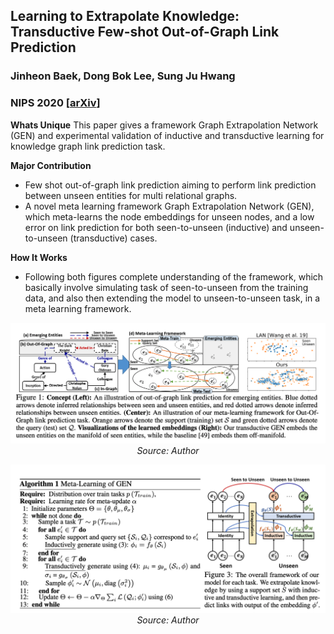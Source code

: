 ## Learning to Extrapolate Knowledge: Transductive Few-shot Out-of-Graph Link Prediction
### Jinheon Baek, Dong Bok Lee, Sung Ju Hwang
### NIPS 2020 [[arXiv](https://arxiv.org/pdf/2006.06648.pdf)]

**Whats Unique**
This paper gives a framework Graph Extrapolation Network (GEN)  and experimental validation of inductive and transductive learning for knowledge graph link prediction task.

**Major Contribution**
* Few shot out-of-graph link prediction aiming to perform link prediction between unseen entities for multi relational graphs.
* A novel meta learning framework Graph Extrapolation Network (GEN), which meta-learns the node embeddings for unseen nodes, and a low error on link prediction for both seen-to-unseen (inductive) and unseen-to-unseen (transductive) cases.

**How It Works**

* Following both figures complete understanding of the framework, which basically involve simulating task of seen-to-unseen from the training data, and also then extending the model to unseen-to-unseen task, in a meta learning framework.

<p align="center">
    <img width=600 src="images/extrapolate_knowledge_illustration.png">
    <em>Source: Author</em>
    </p>

<p align="center">
    <img width=600 src="images/extrapolate_knowledge_architecture.png">
    <em>Source: Author</em>
    </p>